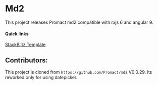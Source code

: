 # Md2

This project releases Promact md2 compatible with rxjs 6 and angular 9.

#### Quick links
[StackBlitz Template](https://stackblitz.com/edit/angular-md2)

## Contributors:

This project is cloned from `https://github.com/Promact/md2` V0.0.29. Its reworked only for using datepicker.
